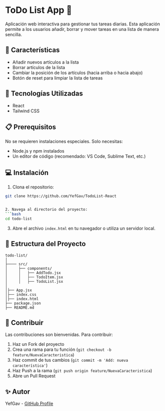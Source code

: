 # ToDo List App 📝

Aplicación web interactiva para gestionar tus tareas diarias. Esta aplicación permite a los usuarios añadir, borrar y mover tareas en una lista de manera sencilla.

## 🌟 Características 
- Añadir nuevos artículos a la lista
- Borrar artículos de la lista
- Cambiar la posición de los artículos (hacia arriba o hacia abajo)
- Botón de reset para limpiar la lista de tareas

## 🚀 Tecnologías Utilizadas
- React
- Tailwind CSS

## 📋 Prerequisitos

No se requieren instalaciones especiales. Solo necesitas:
- Node.js y npm instalados
- Un editor de código (recomendado: VS Code, Sublime Text, etc.)

## 💻 Instalación

1. Clona el repositorio:
```bash
git clone https://github.com/YefGav/TodoList-React


2. Navega al directorio del proyecto:
```bash
cd todo-list
```

3. Abre el archivo `index.html` en tu navegador o utiliza un servidor local.

## 🔧 Estructura del Proyecto

```
todo-list/
│
├──── src/
│     ├── components/
│     │   ├── AddTodo.jsx
│     │   ├── TodoItem.jsx
│     │   ├── TodoList.jsx
│         
│├── App.jsx
│├── index.css
│├── index.html
├── package.json
├── README.md          

```



## 🤝 Contribuir

Las contribuciones son bienvenidas. Para contribuir:

1. Haz un Fork del proyecto
2. Crea una rama para tu función (`git checkout -b feature/NuevaCaracteristica`)
3. Haz commit de tus cambios (`git commit -m 'Add: nueva característica'`)
4. Haz Push a la rama (`git push origin feature/NuevaCaracteristica`)
5. Abre un Pull Request

## ✨ Autor

YefGav - [GitHub Profile](https://github.com/YefGav)

